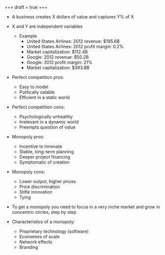 +++
draft = true
+++

- A business creates X dollars of value and captures Y% of X
- X and Y are independent variables
  - Example
    - United States Airlines: 2012 revenue: $195.6B
    - United States Airlines: 2012 profit margin: 0.2%
    - Market capitalization: $112.4B
    - Google: 2012 revenue: $50.2B
    - Google: 2012 profit margin: 21%
    - Market capitalization: $393.8B

- Perfect competition pros:
  - Easy to model
  - Politically salable
  - Efficient in a static world

- Perfect competition cons:
  - Psychologically unhealthy
  - Irrelevant in a dynamic world
  - Preempts question of value

- Monopoly pros:
  - Incentive to innovate
  - Stable, long-term planning
  - Deeper project financing
  - Symptomatic of creation

- Monopoly cons:
  - Lower output, higher prices
  - Price discrimination
  - Stifle innovation
  - Tying

- To get a monopoly you need to focus in a very niche market and grow in
  concentric circles, step by step

- Characteristics of a monopoly:
  - Proprietary technology (software)
  - Economies of scale
  - Network effects
  - Branding
